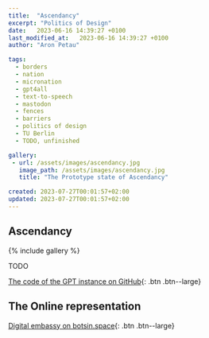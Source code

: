 ```yaml
---
title:  "Ascendancy"
excerpt: "Politics of Design"
date:   2023-06-16 14:39:27 +0100
last_modified_at:   2023-06-16 14:39:27 +0100
author: "Aron Petau"

tags:
  - borders
  - nation
  - micronation
  - gpt4all
  - text-to-speech
  - mastodon
  - fences
  - barriers
  - politics of design
  - TU Berlin
  - TODO, unfinished

gallery:
 - url: /assets/images/ascendancy.jpg
   image_path: /assets/images/ascendancy.jpg
   title: "The Prototype state of Ascendancy"

created: 2023-07-27T00:01:57+02:00
updated: 2023-07-27T00:01:57+02:00
---
```


## Ascendancy

{% include gallery %}

TODO

[The code of the GPT instance on GitHub](https://github.com/arontaupe/gpt){: .btn .btn--large}

## The Online representation

[Digital embassy on botsin.space](https://botsin.space/@ascendancy){: .btn .btn--large}

